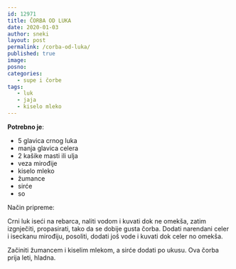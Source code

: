 ```yaml
---
id: 12971
title: ČORBA OD LUKA
date: 2020-01-03
author: sneki
layout: post
permalink: /corba-od-luka/
published: true
image: 
posno: 
categories:
   - supe i čorbe
tags:
   - luk
   - jaja
   - kiselo mleko
---
```

**Potrebno je**:

* 5 glavica crnog luka
* manja glavica celera
* 2 kašike masti ili ulja
* veza mirođije
* kiselo mleko
* žumance
* sirće
* so

Način pripreme:

Crni luk iseći na rebarca, naliti vodom i kuvati dok ne omekša, zatim izgnječiti, propasirati, tako da se dobije gusta čorba. Dodati narendani celer i iseckanu mirođiju, posoliti, dodati još vode i kuvati dok celer no omekša. 

Začiniti žumancem i kiselim mlekom, a sirće dodati po ukusu. Ova čorba prija leti, hladna.

  

